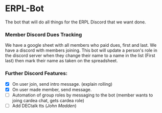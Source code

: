 # ERPL-Bot
The bot that will do all things for the ERPL Discord that we want done.

### Member Discord Dues Tracking
We have a google sheet with all members who paid dues, first and last. We have a discord with members joining. 
This bot will update a person's role in the discord server when they change their name to a name in the list (First last) then mark their name as taken on the spreadsheet.

### Further Discord Features:
- [x] On user join, send intro message. (explain rolling)
- [x] On user made member, send message.
- [ ] Automation of group roles by messaging to the bot (member wants to joing cardea chat, gets cardea role)
- [ ] Add DECtalk tts (*John Madden*)
